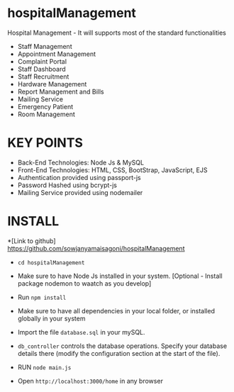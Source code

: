 # hospitalManagement

Hospital Management - It will supports most of the standard functionalities

* Staff Management
* Appointment Management
* Complaint Portal
* Staff Dashboard
* Staff Recruitment
* Hardware Management
* Report Management and Bills
* Mailing Service
* Emergency Patient
* Room Management

# KEY POINTS

* Back-End Technologies: Node Js & MySQL
* Front-End Technologies: HTML, CSS, BootStrap, JavaScript, EJS
* Authentication provided using passport-js
* Password Hashed using bcrypt-js
* Mailing Service provided using nodemailer



# INSTALL

*[Link to github] https://github.com/sowjanyamaisagoni/hospitalManagement

* `cd hospitalManagement`

* Make sure to have Node Js installed in your system. [Optional - Install package nodemon to waatch as you develop]

* Run `npm install`

* Make sure to have all dependencies in your local folder, or installed globally in your system

* Import the file `database.sql` in your mySQL.

* `db_controller` controls the database operations. Specify your database details there (modify the configuration section at the start of the file).
  
* RUN `node main.js`

* Open `http://localhost:3000/home` in any browser



